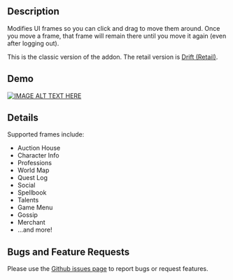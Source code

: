 ## Description
Modifies UI frames so you can click and drag to move them around. Once you move a frame, that frame will remain there until you move it again (even after logging out).

This is the classic version of the addon. The retail version is [Drift (Retail)](https://www.curseforge.com/wow/addons/drift).

## Demo
[![IMAGE ALT TEXT HERE](http://img.youtube.com/vi/giUjFml4eJ8/0.jpg)](http://www.youtube.com/watch?v=giUjFml4eJ8)

## Details
Supported frames include:

* Auction House
* Character Info
* Professions
* World Map
* Quest Log
* Social
* Spellbook
* Talents
* Game Menu
* Gossip
* Merchant
* ...and more!

## Bugs and Feature Requests
Please use the [Github issues page](https://github.com/jaredbwasserman/Drift/issues) to report bugs or request features.